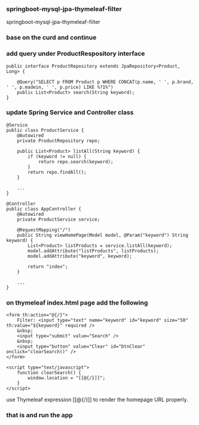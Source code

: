 ### springboot-mysql-jpa-thymeleaf-filter
springboot-mysql-jpa-thymeleaf-filter

### base on the curd and continue

### add query under ProductRespository interface

```
public interface ProductRepository extends JpaRepository<Product, Long> {
     
    @Query("SELECT p FROM Product p WHERE CONCAT(p.name, ' ', p.brand, ' ', p.madein, ' ', p.price) LIKE %?1%")
    public List<Product> search(String keyword);
}
```

### update Spring Service and Controller class

```
@Service
public class ProductService {
    @Autowired
    private ProductRepository repo;
     
    public List<Product> listAll(String keyword) {
        if (keyword != null) {
            return repo.search(keyword);
        }
        return repo.findAll();
    }
     
    ...
}
```

```
@Controller
public class AppController {
    @Autowired
    private ProductService service;
     
    @RequestMapping("/")
    public String viewHomePage(Model model, @Param("keyword") String keyword) {
        List<Product> listProducts = service.listAll(keyword);
        model.addAttribute("listProducts", listProducts);
        model.addAttribute("keyword", keyword);
         
        return "index";
    }
     
    ...
}
```

### on thymeleaf index.html page add the following



```
<form th:action="@{/}">
    Filter: <input type="text" name="keyword" id="keyword" size="50" th:value="${keyword}" required />
    &nbsp;
    <input type="submit" value="Search" />
    &nbsp;
    <input type="button" value="Clear" id="btnClear" onclick="clearSearch()" />
</form>
```

```
<script type="text/javascript">
    function clearSearch() {
        window.location = "[[@{/}]]";
    }
</script>
```

use Thymeleaf expression [[@{/}]] to render the homepage URL properly.

### that is and run the app





